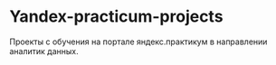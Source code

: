 # Yandex-practicum-projects
Проекты с обучения на портале яндекс.практикум в направлении аналитик данных.
